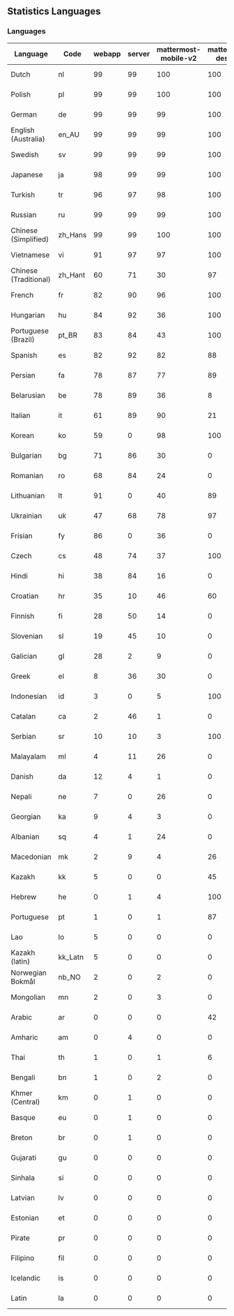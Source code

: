 ## Statistics Languages ##
###  Languages  ###
|Language|Code|webapp|server|mattermost-mobile-v2|mattermost-desktop|playbook-webapp|calls-webapp|Total|Last Modified|
|---|---|---|---|---|---|---|---|---|---|
|Dutch|nl| 99| 99| 100| 100| 0| 100| 99|2023-12-25T12:58:32.797848Z|
|Polish|pl| 99| 99| 100| 100| 0| 100| 99|2023-12-29T06:12:25.090062Z|
|German|de| 99| 99| 99| 100| 0| 100| 99|2023-12-25T12:53:24.707474Z|
|English (Australia)|en_AU| 99| 99| 99| 100| 0| 0| 99|2023-12-25T12:53:42.232480Z|
|Swedish|sv| 99| 99| 99| 100| 0| 99| 99|2023-12-25T13:00:16.846453Z|
|Japanese|ja| 98| 99| 99| 100| 0| 100| 99|2023-12-25T12:56:20.111443Z|
|Turkish|tr| 96| 97| 98| 100| 0| 99| 97|2023-12-25T13:00:36.212958Z|
|Russian|ru| 99| 99| 99| 100| 0| 76| 96|2023-12-25T12:59:31.073761Z|
|Chinese (Simplified)|zh_Hans| 99| 99| 100| 100| 0| 100| 94|2023-12-25T13:01:04.291788Z|
|Vietnamese|vi| 91| 97| 97| 100| 0| 99| 94|2023-12-25T13:00:55.012979Z|
|Chinese (Traditional)|zh_Hant| 60| 71| 30| 97| 0| 16| 88|2023-12-21T07:01:58.284384Z|
|French|fr| 82| 90| 96| 100| 0| 58| 82|2023-12-25T12:54:43.975547Z|
|Hungarian|hu| 84| 92| 36| 100| 0| 0| 81|2023-12-25T12:55:44.657531Z|
|Portuguese (Brazil)|pt_BR| 83| 84| 43| 100| 0| 99| 80|2023-12-25T12:59:02.011134Z|
|Spanish|es| 82| 92| 82| 88| 0| 28| 79|2023-12-25T12:53:50.864556Z|
|Persian|fa| 78| 87| 77| 89| 0| 0| 75|2023-12-25T12:54:17.146721Z|
|Belarusian|be| 78| 89| 36| 8| 0| 0| 74|2023-12-25T12:52:21.117780Z|
|Italian|it| 61| 89| 90| 21| 0| 23| 70|2023-12-25T12:56:11.989974Z|
|Korean|ko| 59| 0| 98| 100| 0| 99| 70|2023-12-25T12:57:02.874103Z|
|Bulgarian|bg| 71| 86| 30| 0| 0| 0| 68|2023-12-25T12:52:29.818673Z|
|Romanian|ro| 68| 84| 24| 0| 0| 0| 65|2023-12-25T12:59:21.689109Z|
|Lithuanian|lt| 91| 0| 40| 89| 0| 88| 62|2023-12-14T13:16:37.238370Z|
|Ukrainian|uk| 47| 68| 78| 97| 0| 0| 58|2023-12-19T20:32:25.602537Z|
|Frisian|fy| 86| 0| 36| 0| 0| 0| 55|2023-12-06T07:19:26.939025Z|
|Czech|cs| 48| 74| 37| 100| 0| 99| 53|2023-12-21T12:51:54.751459Z|
|Hindi|hi| 38| 84| 16| 0| 0| 0| 46|2023-12-25T12:55:28.046504Z|
|Croatian|hr| 35| 10| 46| 60| 0| 99| 36|2023-11-24T11:38:49.446722Z|
|Finnish|fi| 28| 50| 14| 0| 0| 0| 31|2023-12-19T20:26:57.105174Z|
|Slovenian|sl| 19| 45| 10| 0| 0| 0| 23|2023-12-19T20:31:38.093585Z|
|Galician|gl| 28| 2| 9| 0| 0| 0| 18|2023-11-20T21:22:20.048285Z|
|Greek|el| 8| 36| 30| 0| 0| 0| 18|2023-12-25T12:53:33.530327Z|
|Indonesian|id| 3| 0| 5| 100| 0| 0| 14|2023-12-25T12:55:54.013670Z|
|Catalan|ca| 2| 46| 1| 0| 0| 0| 13|2023-12-19T20:25:37.213538Z|
|Serbian|sr| 10| 10| 3| 100| 0| 0| 12|2023-11-20T21:34:41.627214Z|
|Malayalam|ml| 4| 11| 26| 0| 0| 0| 9|2023-10-24T20:55:57.621229Z|
|Danish|da| 12| 4| 1| 0| 0| 0| 8|2023-12-19T20:25:52.845019Z|
|Nepali|ne| 7| 0| 26| 0| 0| 0| 7|2023-11-20T21:30:41.988684Z|
|Georgian|ka| 9| 4| 3| 0| 0| 0| 7|2023-11-20T21:25:58.799542Z|
|Albanian|sq| 4| 1| 24| 0| 0| 0| 5|2023-11-13T11:09:55.892074Z|
|Macedonian|mk| 2| 9| 4| 26| 0| 0| 5|2023-11-16T13:38:15.110899Z|
|Kazakh|kk| 5| 0| 0| 45| 0| 0| 4|2023-12-03T06:02:12.795059Z|
|Hebrew|he| 0| 1| 4| 100| 0| 0| 4|2023-11-16T13:37:22.453849Z|
|Portuguese|pt| 1| 0| 1| 87| 0| 0| 3|2023-10-30T05:05:57.136879Z|
|Lao|lo| 5| 0| 0| 0| 0| 0| 3|2023-10-09T15:20:58.408506Z|
|Kazakh (latin)|kk_Latn| 5| 0| 0| 0| 0| 0| 3|2023-10-24T20:54:35.554803Z|
|Norwegian Bokmål|nb_NO| 2| 0| 2| 0| 0| 0| 2|2023-10-24T20:56:17.583395Z|
|Mongolian|mn| 2| 0| 3| 0| 0| 0| 2|2023-11-15T16:23:04.700139Z|
|Arabic|ar| 0| 0| 0| 42| 0| 0| 1|2023-10-09T15:20:58.462991Z|
|Amharic|am| 0| 4| 0| 0| 0| 0| 1|2023-10-09T15:20:58.102825Z|
|Thai|th| 1| 0| 1| 6| 0| 0| 1|2023-11-27T13:16:51.523833Z|
|Bengali|bn| 1| 0| 2| 0| 0| 0| 1|2023-10-09T15:20:58.129127Z|
|Khmer (Central)|km| 0| 1| 0| 0| 0| 0| 0|2023-10-09T15:20:58.389365Z|
|Basque|eu| 0| 1| 0| 0| 0| 0| 0|2023-10-09T15:20:58.220029Z|
|Breton|br| 0| 1| 0| 0| 0| 0| 0|2023-10-09T15:20:58.146710Z|
|Gujarati|gu| 0| 0| 0| 0| 0| 0| 0|2023-10-09T15:20:58.279932Z|
|Sinhala|si| 0| 0| 0| 0| 0| 0| 0|2023-10-09T15:20:58.537638Z|
|Latvian|lv| 0| 0| 0| 0| 0| 0| 0|2023-10-09T15:20:58.426415Z|
|Estonian|et| 0| 0| 0| 0| 0| 0| 0|2023-10-09T15:20:58.209138Z|
|Pirate|pr| 0| 0| 0| 0| 0| 0| 0|2023-10-09T15:20:58.506339Z|
|Filipino|fil| 0| 0| 0| 0| 0| 0| 0|2023-10-09T15:20:58.242109Z|
|Icelandic|is| 0| 0| 0| 0| 0| 0| 0|2023-10-09T15:20:58.340445Z|
|Latin|la| 0| 0| 0| 0| 0| 0| 0|2023-10-09T15:20:58.399153Z|

